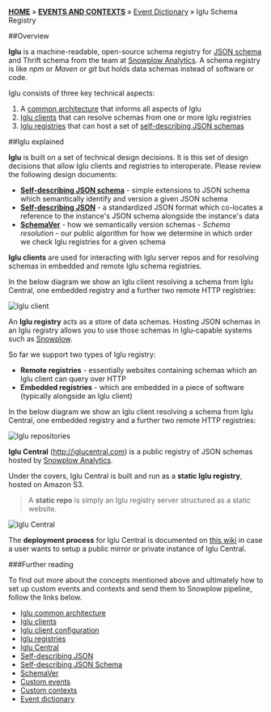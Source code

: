 [**HOME**](Home) » [**EVENTS AND CONTEXTS**](Events-and-Contexts) » [Event Dictionary](Event-dictionary) » Iglu Schema Registry

##Overview

**Iglu** is a machine-readable, open-source schema registry for [JSON schema](http://json-schema.org/) and Thrift schema from the team at [Snowplow Analytics](http://snowplowanalytics.com/). A schema registry is like *npm* or *Maven* or *git* but holds data schemas instead of software or code.

Iglu consists of three key technical aspects:

1. A [common architecture](https://github.com/snowplow/iglu/wiki/Common-architecture) that informs all aspects of Iglu
2. [Iglu clients](https://github.com/snowplow/iglu/wiki/Iglu-clients) that can resolve schemas from one or more Iglu registries
3. [Iglu registries](https://github.com/snowplow/iglu/wiki/Iglu-repositories) that can host a set of [self-describing JSON schemas](http://snowplowanalytics.com/blog/2014/05/15/introducing-self-describing-jsons/)

##Iglu explained

**Iglu** is built on a set of technical design decisions. It is this set of design decisions that allow Iglu clients and registries to interoperate. Please review the following design documents:

- [**Self-describing JSON schema**](https://github.com/snowplow/iglu/wiki/Self-describing-JSON-Schemas) - simple extensions to JSON schema which semantically identify and version a given JSON schema
- [**Self-describing JSON**](https://github.com/snowplow/iglu/wiki/Self-describing-JSONs) - a standardized JSON format which co-locates a reference to the instance's JSON schema alongside the instance's data
- [**SchemaVer**](https://github.com/snowplow/iglu/wiki/SchemaVer) - how we semantically version schemas - 
*Schema resolution* - our public algorithm for how we determine in which order we check Iglu registries for a given schema

**Iglu clients** are used for interacting with Iglu server repos and for resolving schemas in embedded and remote Iglu schema registries.

In the below diagram we show an Iglu client resolving a schema from Iglu Central, one embedded registry and a further two remote HTTP registries:

![Iglu client](https://github.com/snowplow/iglu/wiki/technical-documentation/images/iglu-clients.png)

An **Iglu registry** acts as a store of data schemas. Hosting JSON schemas in an Iglu registry allows you to use those schemas in Iglu-capable systems such as [Snowplow](https://github.com/snowplow/snowplow/wiki/).

So far we support two types of Iglu registry:

- **Remote registries** - essentially websites containing schemas which an Iglu client can query over HTTP
- **Embedded registries** - which are embedded in a piece of software (typically alongside an Iglu client)

In the below diagram we show an Iglu client resolving a schema from Iglu Central, one embedded registry and a further two remote HTTP registries:

![Iglu repositories](https://github.com/snowplow/iglu/wiki/technical-documentation/images/iglu-repos.png)

**Iglu Central** (http://iglucentral.com) is a public registry of JSON schemas hosted by [Snowplow Analytics](http://snowplowanalytics.com/).

Under the covers, Iglu Central is built and run as a **static Iglu registry**, hosted on Amazon S3.

> A **static repo** is simply an Iglu registry server structured as a static website.

![Iglu Central](https://github.com/snowplow/iglu/wiki/technical-documentation/images/iglu-central.png)

The **deployment process** for Iglu Central is documented on [this wiki](https://github.com/snowplow/iglu/wiki/Iglu-Central-setup) in case a user wants to setup a public mirror or private instance of Iglu Central.

###Further reading

To find out more about the concepts mentioned above and ultimately how to set up custom events and contexts and send them to Snowplow pipeline, follow the links below.

- [Iglu common architecture](https://github.com/snowplow/iglu/wiki/Common-architecture)
- [Iglu clients](https://github.com/snowplow/iglu/wiki/Iglu-clients)
- [Iglu client configuration](https://github.com/snowplow/iglu/wiki/Iglu-client-configuration)
- [Iglu registries](https://github.com/snowplow/iglu/wiki/Iglu-repositories)
- [Iglu Central](https://github.com/snowplow/iglu/wiki/Iglu-Central-setup)
- [Self-describing JSON](https://github.com/snowplow/iglu/wiki/Self-describing-JSONs)
- [Self-describing JSON Schema](http://snowplowanalytics.com/blog/2014/05/15/introducing-self-describing-jsons/)
- [SchemaVer](https://github.com/snowplow/iglu/wiki/SchemaVer)
- [Custom events](Custom-events)
- [Custom contexts](Custom-contexts)
- [Event dictionary](Event-dictionary)
